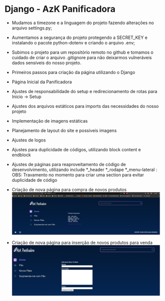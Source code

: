 # Django - AzK Panificadora

- Mudamos a timezone e a linguagem do projeto fazendo alterações no arquivo settings.py;
- Aumentamos a segurança do projeto protegendo a SECRET_KEY e instalando o pacote python-dotenv e criando o arquivo .env;
- Subimos o projeto para um repositório remoto no github e tomamos o cuidado de criar o arquivo .gitignore para não deixarmos vulneráveis dados sensíveis do nosso projeto.

- Primeiros passos para criação da página utilizando o Django
- Página Inicial da Panificadora
- Ajustes de responsabilidade do setup e redirecionamento de rotas para Inicio -> Setup
- Ajustes dos arquivos estáticos para imports das necessidades do nosso projeto

- Implementação de imagens estáticas
- Planejamento de layout do site e possiveis imagens
- Ajustes de logos
- Ajustes para duplicidade de códigos, utilizando block content e endblock
- Ajustes de páginas para reaproveitamento de código de desenvolvimento, utilizando include
    *_header
    *_rodape
    *_menu-lateral : OBS: Travamento no momento para criar uma section para evitar duplicidade de código

- Criação de nova página para compra de novos produtos
![Adicionar Produto](./imagens/lista_de_produtos.png)
- Criação de nova página para inserção de novos produtos para venda
![Adicionar Produto](./imagens/adicionar_produto.png)